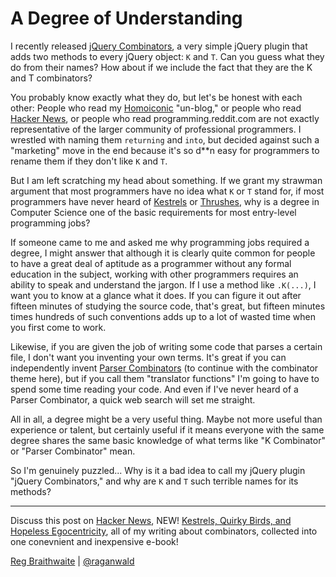 A Degree of Understanding
===

I recently released [jQuery Combinators][jqc], a very simple jQuery plugin that adds two methods to every jQuery object: `K` and `T`. Can you guess what they do from their names? How about if we include the fact that they are the K and T combinators?

You probably know exactly what they do, but let's be honest with each other: People who read my [Homoiconic][h] "un-blog," or people who read [Hacker News][hn], or people who read programming.reddit.com are not exactly representative of the larger community of professional programmers. I wrestled with naming them `returning` and `into`, but decided against such a "marketing" move in the end because it's so d\*\*n easy for programmers to rename them if they don't like `K` and `T`.

But I am left scratching my head about something. If we grant my strawman argument that most programmers have no idea what `K` or `T` stand for, if most programmers have never heard of [Kestrels][k] or [Thrushes][t], why is a degree in Computer Science one of the basic requirements for most entry-level programming jobs?

If someone came to me and asked me why programming jobs required a degree, I might answer that although it is clearly quite common for people to have a great deal of aptitude as a programmer without any formal education in the subject, working with other programmers requires an ability to speak and understand the jargon. If I use a method like `.K(...)`, I want you to know at a glance what it does. If you can figure it out after fifteen minutes of studying the source code, that's great, but fifteen minutes times hundreds of such conventions adds up to a lot of wasted time when you first come to work.

Likewise, if you are given the job of writing some code that parses a certain file, I don't want you inventing your own terms. It's great if you can independently invent [Parser Combinators][pc] (to continue with the combinator theme here), but if you call them "translator functions" I'm going to have to spend some time reading your code. And even if I've never heard of a Parser Combinator, a quick web search will set me straight.

All in all, a degree might be a very useful thing. Maybe not more useful than experience or talent, but certainly useful if it means everyone with the same degree shares the same basic knowledge of what terms like "K Combinator" or "Parser Combinator" mean.

So I'm genuinely puzzled... Why is it a bad idea to call my jQuery plugin "jQuery Combinators," and why are `K` and `T` such terrible names for its methods?

----
  
Discuss this post on [Hacker News][hn], NEW! [Kestrels, Quirky Birds, and Hopeless Egocentricity](http://leanpub.com/combinators), all of my writing about combinators, collected into one conevnient and inexpensive e-book!

[Reg Braithwaite](http://reginald.braythwayt.com) | [@raganwald](http://twitter.com/raganwald)

[jqc]: http://github.com/raganwald/JQuery-Combinators
[k]: http://github.com/raganwald/homoiconic/blob/master/2008-10-29/kestrel.markdown#readme
[t]: http://github.com/raganwald/homoiconic/blob/master/2008-10-30/thrush.markdown#readme
[h]: http://github.com/raganwald/homoiconic/#readme
[pc]: http://en.wikipedia.org/wiki/Parser_combinator "Parser combinator - Wikipedia, the free encyclopedia"
[hn]: http://news.ycombinator.com/item?id=1449777